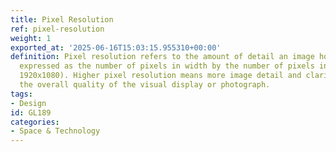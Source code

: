 ```yaml
---
title: Pixel Resolution
ref: pixel-resolution
weight: 1
exported_at: '2025-06-16T15:03:15.955310+00:00'
definition: Pixel resolution refers to the amount of detail an image holds, typically
  expressed as the number of pixels in width by the number of pixels in height (e.g.,
  1920x1080). Higher pixel resolution means more image detail and clarity, impacting
  the overall quality of the visual display or photograph.
tags:
- Design
id: GL189
categories:
- Space & Technology
---
```


